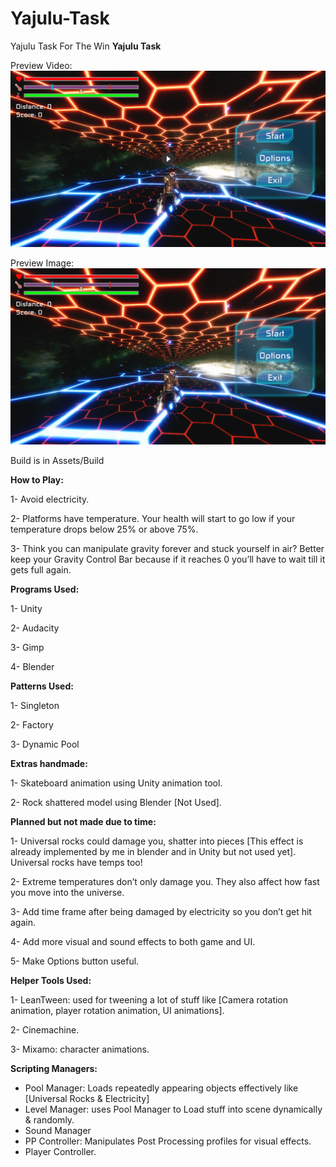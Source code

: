 # Yajulu-Task
 Yajulu Task For The Win
**Yajulu Task**

Preview Video: 
[![Preview Video](previewvideoimage.png)](https://drive.google.com/file/d/1HAbimHyvOq5dFE4UPJgvAZYVmgKd6yZw/view?usp=sharing)



Preview Image:
![](preview.png)


Build is in Assets/Build


**How to Play:**

1-	Avoid electricity.

2-	Platforms have temperature.  Your health will start to go low if your temperature drops below 25% or above 75%.

3-	Think you can manipulate gravity forever and stuck yourself in air? Better keep your Gravity Control Bar because if it reaches 0 you’ll have to wait till it gets full again.


**Programs Used:**

1-	Unity

2-	Audacity

3-	Gimp

4-	Blender


**Patterns Used:**

1-	Singleton

2-	Factory

3-	Dynamic Pool


**Extras handmade:**

1-	Skateboard animation using Unity animation tool.

2-	Rock shattered model using Blender [Not Used].


**Planned but not made due to time:**

1-	Universal rocks could damage you, shatter into pieces [This effect is already implemented by me in blender and in Unity but not used yet]. Universal rocks have temps too!

2-	Extreme temperatures don’t only damage you. They also affect how fast you move into the universe.

3-	Add time frame after being damaged by electricity so you don’t get hit again.

4-	Add more visual and sound effects to both game and UI.

5-	Make Options button useful.


**Helper Tools Used:**

1-	LeanTween: used for tweening a lot of stuff like [Camera rotation animation, player rotation animation, UI animations].

2-	Cinemachine.

3-	Mixamo: character animations.


**Scripting Managers:**

-	Pool Manager: Loads repeatedly appearing objects effectively like [Universal Rocks & Electricity]
-	Level Manager: uses Pool Manager to Load stuff into scene dynamically & randomly.
-	Sound Manager
-	PP Controller: Manipulates Post Processing profiles for visual effects.
-	Player Controller.
